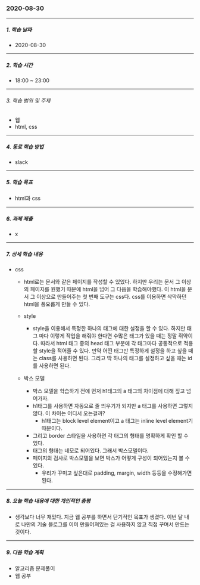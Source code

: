 ### 2020-08-30

-----
##### 1. 학습 날짜
- 2020-08-30

-----
##### 2. 학습 시간
- 18:00 ~ 23:00

-----
###### 3. 학습 범위 및 주제
- 웹
- html, css

-----
##### 4. 동료 학습 방법
- slack

-----
##### 5. 학습 목표
- html과 css

-----
##### 6. 과제 제출
- x

-----
##### 7. 상세 학습 내용

- css
    - html로는 문서와 같은 페이지를 작성할 수 있었다. 하지만 우리는 문서 그 이상의 페이지를 원했기 때문에 html을 넘어 그 다음을 학습해야했다. 이 html을 문서 그 이상으로 만들어주는 첫 번째 도구는 css다. css를 이용하면 삭막하던 html을 풍요롭게 만들 수 있다.
    - style
        - style을 이용해서 특정한 하나의 태그에 대한 설정을 할 수 있다. 하지만 태그 마다 이렇게 작업을 해줘야 한다면 수많은 태그가 있을 때는 정말 쥐약이다. 따라서 html 태그 중의 head 태그 부분에 각 태그마다 공통적으로 적용할 style을 적어줄 수 있다. 만약 어떤 태그만 특정하게 설정을 하고 싶을 때는 class를 사용하면 된다. 그리고 딱 하나의 태그를 설정하고 싶을 때는 id를 사용하면 된다.

    - 박스 모델
        - 박스 모델을 학습하기 전에 먼저 h1태그의 a 태그의 차이점에 대해 짚고 넘어가자.
        - h1태그를 사용하면 자동으로 줄 띄우기가 되지만 a 태그를 사용하면 그렇지 않다. 이 차이는 어디서 오는걸까?
            - h1태그는 block level element이고 a 태그는 inline level element기 때문이다.
        - 그리고 border 스타일을 사용하면 각 태그의 형태를 명확하게 확인 할 수 있다.
        - 태그의 형태는 네모로 되어있다. 그래서 박스모델이다.
        - 페이지의 검사로 박스모델을 보면 박스가 어떻게 구성이 되어있는지 볼 수 있다.
            - 우리가 꾸미고 싶은대로 padding, margin, width 등등을 수정해가면 된다.
-----
##### 8. 오늘 학습 내용에 대한 개인적인 총평

- 생각보다 너무 재밌다. 지금 웹 공부를 하면서 단기적인 목표가 생겼다. 이번 달 내로 나만의 기술 블로그를 이미 만들어져있는 걸 사용하지 않고 직접 꾸며서 만드는 것이다.
-----

##### 9. 다음 학습 계획

- 알고리즘 문제풀이
- 웹 공부
